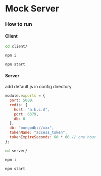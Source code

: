 Mock Server
============

### How to run

#### Client
```bash
cd client/

npm i

npm start
```
#### Server

add default.js in config directory
```javascript
module.exports = {
  port: 5000,
  redis: {
    host: "a.b.c.d",
    port: 6379,
    db: 0
  },
  db: "mongodb://xxx",
  tokenName: "access_token",
  tokenExpireSeconds: 60 * 60 // one hour
};
```

```bash
cd server/

npm i

npm start
```
